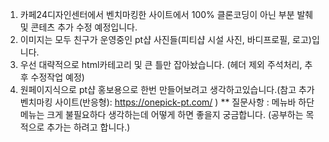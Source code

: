 1. 카페24디자인센터에서 벤치마킹한 사이트에서 100% 클론코딩이 아닌 부분 발췌 및 콘테츠 추가 수정 예정입니다.
2. 이미지는 모두 친구가 운영중인 pt샵 사진들(피티샵 시설 사진, 바디프로필, 로고)입니다. 
3. 우선 대략적으로 html카테고리 및 큰 틀만 잡아놨습니다. (헤더 제외 주석처리, 추후 수정작업 예정) 
4. 원페이지식으로 pt샵 홍보용으로 한번 만들어보려고 생각하고있습니다.(참고 추가 벤치마킹 사이트(반응형): https://onepick-pt.com/  ) 
** 질문사항 : 메뉴바 하단메뉴는 크게 불필요하다 생각하는데 어떻게 하면 좋을지 궁금합니다.
  (공부하는 목적으로 추가는 하려고 합니다.)
